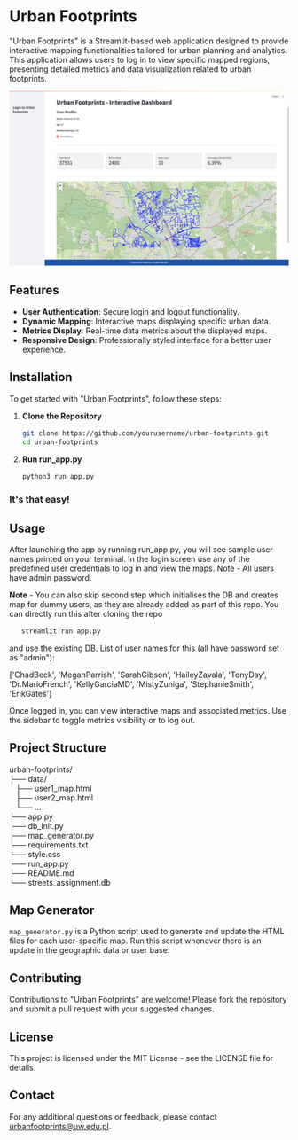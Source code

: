 
# Urban Footprints

"Urban Footprints" is a Streamlit-based web application designed to provide interactive mapping functionalities tailored for urban planning and analytics. This application allows users to log in to view specific mapped regions, presenting detailed metrics and data visualization related to urban footprints.

![Webpage](images/screenshot.png "Webpage")


## Features

- **User Authentication**: Secure login and logout functionality.
- **Dynamic Mapping**: Interactive maps displaying specific urban data.
- **Metrics Display**: Real-time data metrics about the displayed maps.
- **Responsive Design**: Professionally styled interface for a better user experience.

## Installation

To get started with "Urban Footprints", follow these steps:

1. **Clone the Repository**
   ```bash
   git clone https://github.com/yourusername/urban-footprints.git
   cd urban-footprints
   ```

2. **Run run_app.py**
   ```bash
   python3 run_app.py
   ```
### It's that easy!

## Usage

After launching the app by running run_app.py, you will see sample user names printed on your terminal. In the login screen use any of the predefined user credentials to log in and view the maps. Note - All users have admin password.

**Note** - You can also skip second step which initialises the DB and creates map for dummy users, as they are already added as part of this repo. You can directly run this after cloning the repo   
```bash
   streamlit run app.py
   ```
and use the existing DB. List of user names for this (all have password set as "admin"):

['ChadBeck', 'MeganParrish', 'SarahGibson', 'HaileyZavala', 'TonyDay', 'Dr.MarioFrench', 'KellyGarciaMD', 'MistyZuniga', 'StephanieSmith', 'ErikGates']

Once logged in, you can view interactive maps and associated metrics. Use the sidebar to toggle metrics visibility or to log out.

## Project Structure

urban-footprints/ <br>
├── data/                    <br>
   &nbsp;&nbsp; ├── user1_map.html       <br>
   &nbsp;&nbsp; ├── user2_map.html       <br>
   &nbsp;&nbsp; └── ...                  <br>
├── app.py                   <br>
├── db_init.py               <br>
├── map_generator.py         <br>
├── requirements.txt         <br>
└── style.css                <br>
└── run_app.py               <br> 
└── README.md                <br>
└── streets_assignment.db    <br>


## Map Generator

`map_generator.py` is a Python script used to generate and update the HTML files for each user-specific map. Run this script whenever there is an update in the geographic data or user base.

## Contributing

Contributions to "Urban Footprints" are welcome! Please fork the repository and submit a pull request with your suggested changes.

## License

This project is licensed under the MIT License - see the LICENSE file for details.

## Contact

For any additional questions or feedback, please contact [urbanfootprints@uw.edu.pl](mailto:urbanfootprints@uw.edu.pl).


